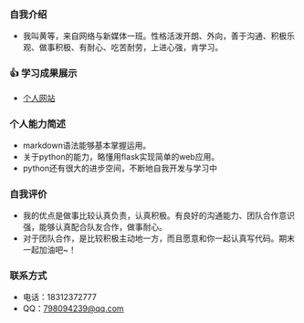 ### 自我介绍
- 我叫黄等，来自网络与新媒体一班。性格活泼开朗、外向，善于沟通、积极乐观、做事积极、有耐心、吃苦耐劳，上进心强，肯学习。

### :+1: 学习成果展示
- [个人网站](http://http://hd1122.gitee.io/resume/)

### 个人能力简述
- markdown语法能够基本掌握运用。
- 关于python的能力，略懂用flask实现简单的web应用。
- python还有很大的进步空间，不断地自我开发与学习中

### 自我评价
- 我的优点是做事比较认真负责，认真积极。有良好的沟通能力、团队合作意识强，能够认真配合队友合作，做事耐心。
- 对于团队合作，是比较积极主动地一方，而且愿意和你一起认真写代码。期末一起加油吧~！

### 联系方式
- 电话：18312372777
- QQ：798094239@qq.com
